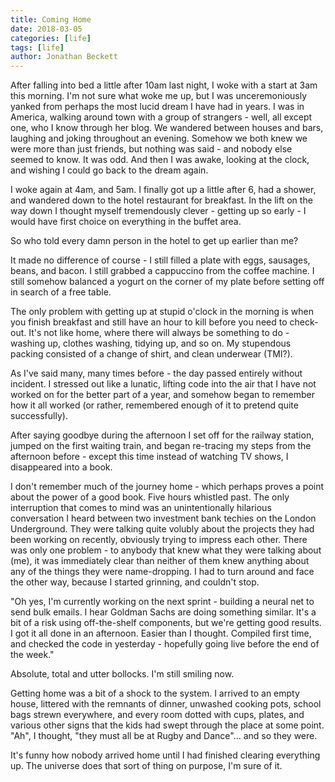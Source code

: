 ```yaml
---
title: Coming Home
date: 2018-03-05
categories: [life]
tags: [life]
author: Jonathan Beckett
---
```


After falling into bed a little after 10am last night, I woke with a start at 3am this morning. I'm not sure what woke me up, but I was unceremoniously yanked from perhaps the most lucid dream I have had in years. I was in America, walking around town with a group of strangers - well, all except one, who I know through her blog. We wandered between houses and bars, laughing and joking throughout an evening. Somehow we both knew we were more than just friends, but nothing was said - and nobody else seemed to know. It was odd. And then I was awake, looking at the clock, and wishing I could go back to the dream again.

I woke again at 4am, and 5am. I finally got up a little after 6, had a shower, and wandered down to the hotel restaurant for breakfast. In the lift on the way down I thought myself tremendously clever - getting up so early - I would have first choice on everything in the buffet area.

So who told every damn person in the hotel to get up earlier than me?

It made no difference of course - I still filled a plate with eggs, sausages, beans, and bacon. I still grabbed a cappuccino from the coffee machine. I still somehow balanced a yogurt on the corner of my plate before setting off in search of a free table.

The only problem with getting up at stupid o'clock in the morning is when you finish breakfast and still have an hour to kill before you need to check-out. It's not like home, where there will always be something to do - washing up, clothes washing, tidying up, and so on. My stupendous packing consisted of a change of shirt, and clean underwear (TMI?).

As I've said many, many times before - the day passed entirely without incident. I stressed out like a lunatic, lifting code into the air that I have not worked on for the better part of a year, and somehow began to remember how it all worked (or rather, remembered enough of it to pretend quite successfully).

After saying goodbye during the afternoon I set off for the railway station, jumped on the first waiting train, and began re-tracing my steps from the afternoon before - except this time instead of watching TV shows, I disappeared into a book.

I don't remember much of the journey home - which perhaps proves a point about the power of a good book. Five hours whistled past. The only interruption that comes to mind was an unintentionally hilarious conversation I heard between two investment bank techies on the London Underground. They were talking quite volubly about the projects they had been working on recently, obviously trying to impress each other. There was only one problem - to anybody that knew what they were talking about (me), it was immediately clear than neither of them knew anything about any of the things they were name-dropping. I had to turn around and face the other way, because I started grinning, and couldn't stop.

"Oh yes, I'm currently working on the next sprint - building a neural net to send bulk emails. I hear Goldman Sachs are doing something similar. It's a bit of a risk using off-the-shelf components, but we're getting good results. I got it all done in an afternoon. Easier than I thought. Compiled first time, and checked the code in yesterday - hopefully going live before the end of the week."

Absolute, total and utter bollocks. I'm still smiling now.

Getting home was a bit of a shock to the system. I arrived to an empty house, littered with the remnants of dinner, unwashed cooking pots, school bags strewn everywhere, and every room dotted with cups, plates, and various other signs that the kids had swept through the place at some point. "Ah", I thought, "they must all be at Rugby and Dance"... and so they were.

It's funny how nobody arrived home until I had finished clearing everything up. The universe does that sort of thing on purpose, I'm sure of it.